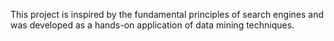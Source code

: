 This project is inspired by the fundamental principles of search engines and was developed as a hands-on application of data mining techniques.
